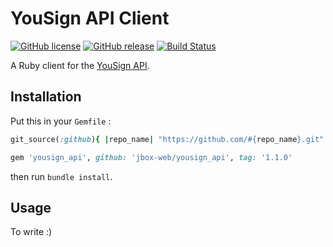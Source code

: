 # YouSign API Client

[![GitHub license](https://img.shields.io/github/license/jbox-web/yousign_api.svg)](https://github.com/jbox-web/yousign_api/blob/master/LICENSE)
[![GitHub release](https://img.shields.io/github/release/jbox-web/yousign_api.svg)](https://github.com/jbox-web/yousign_api/releases/latest)
[![Build Status](https://travis-ci.com/jbox-web/yousign_api.svg?branch=master)](https://travis-ci.com/jbox-web/yousign_api)

A Ruby client for the [YouSign API](http://developer.yousign.fr/).

## Installation

Put this in your `Gemfile` :

```ruby
git_source(:github){ |repo_name| "https://github.com/#{repo_name}.git" }

gem 'yousign_api', github: 'jbox-web/yousign_api', tag: '1.1.0'
```

then run `bundle install`.


## Usage

To write :)
